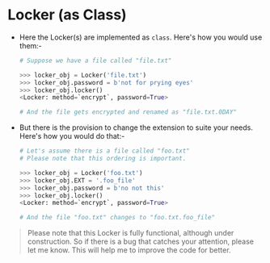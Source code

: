 # Locker (as Class)

- Here the Locker(s) are implemented as `class`. Here's how you would use them:-
		
	```python
	# Suppose we have a file called "file.txt"

	>>> locker_obj = Locker('file.txt')
	>>> locker_obj.password = b'not for prying eyes'
	>>> locker_obj.locker()
	<Locker: method=`encrypt`, password=True>

	# And the file gets encrypted and renamed as "file.txt.0DAY"
	```

- But there is the provision to change the extension to suite your needs.
   Here's how you would do that:-
				
	```python
	# Let's assume there is a file called "foo.txt"
	# Please note that this ordering is important.

	>>> locker_obj = Locker('foo.txt')
	>>> locker_obj.EXT = '.foo_file'
	>>> locker_obj.password = b'no not this'
	>>> locker_obj.locker()
	<Locker: method=`encrypt`, password=True>

	# And the file "foo.txt" changes to "foo.txt.foo_file"
	```

> Please note that this Locker is fully functional, although under 
> construction. So if there is a bug that catches your attention, 
> please let me know. This will help me to improve the code for
> better.

